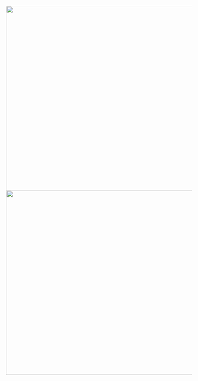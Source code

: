 <div align=center>
	<img src="https://github.com/myry07/esp32s3-develop-board/blob/main/01.Hardware/use_module/font.png" width="700" height="500">
</div>

<div align=center>
	<img src="https://github.com/myry07/esp32s3-develop-board/blob/main/01.Hardware/use_module/reverse.png" width="650" height="500">
</div>

